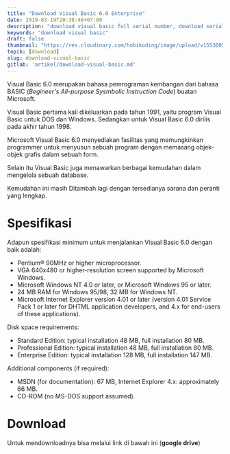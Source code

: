 ```yaml
---
title: "Download Visual Basic 6.0 Enterprise"
date: 2019-03-19T20:38:48+07:00
description: "download visual basic full serial number, download serial number visual basic 6.0, download vb6 full registration, download vb 6.0 full serial number google drive"
keywords: "download visual basic"
draft: false
thumbnail: "https://res.cloudinary.com/hobikoding/image/upload/v1553005144/vb/vb.jpg"
topik: [download]
slug: download-visual-basic
gitlab: 'artikel/download-visual-basic.md'
---
```


Visual Basic 6.0 merupakan bahasa pemrograman kembangan dari bahasa BASIC (_Begineer's All-purpose Sysmbolic Instruction Code_) buatan Microsoft.

Visual Basic pertama kali dikeluarkan pada tahun 1991, yaitu program Visual Basic untuk DOS dan Windows. Sedangkan untuk Visual Basic 6.0 dirilis pada akhir tahun 1998.

Microsoft Visual Basic 6.0 menyediakan fasilitas yang memungkinkan programmer untuk menyusun sebuah program dengan memasang objek-objek grafis dalam sebuah form.

Selain itu Visual Basic juga menawarkan berbagai kemudahan dalam mengelola sebuah database.

Kemudahan ini masih Ditambah lagi dengan tersedianya sarana dan peranti yang lengkap.

# Spesifikasi

Adapun spesifikasi minimum untuk menjalankan Visual Basic 6.0 dengan baik adalah:

* Pentium® 90MHz or higher microprocessor.
* VGA 640x480 or higher-resolution screen supported by Microsoft Windows.
* Microsoft Windows NT 4.0 or later, or Microsoft Windows 95 or later.
* 24 MB RAM for Windows 95/98, 32 MB for Windows NT.
* Microsoft Internet Explorer version 4.01 or later (version 4.01 Service Pack 1 or later for DHTML application developers, and 4.x for end-users of these applications).

Disk space requirements:

* Standard Edition: typical installation 48 MB, full installation 80 MB.
* Professional Edition: typical installation 48 MB, full installation 80 MB.
* Enterprise Edition: typical installation 128 MB, full installation 147 MB.

Additional components (if required):

* MSDN (for documentation): 67 MB, Internet Explorer 4.x: approximately 66 MB.
* CD-ROM (no MS-DOS support assumed).

# Download

Untuk mendownloadnya bisa melalui link di bawah ini (**google drive**)